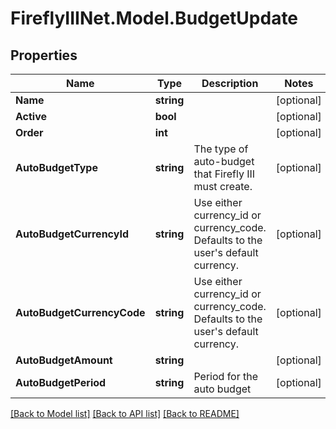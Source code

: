 # FireflyIIINet.Model.BudgetUpdate

## Properties

Name | Type | Description | Notes
------------ | ------------- | ------------- | -------------
**Name** | **string** |  | [optional] 
**Active** | **bool** |  | [optional] 
**Order** | **int** |  | [optional] 
**AutoBudgetType** | **string** | The type of auto-budget that Firefly III must create. | [optional] 
**AutoBudgetCurrencyId** | **string** | Use either currency_id or currency_code. Defaults to the user&#39;s default currency. | [optional] 
**AutoBudgetCurrencyCode** | **string** | Use either currency_id or currency_code. Defaults to the user&#39;s default currency. | [optional] 
**AutoBudgetAmount** | **string** |  | [optional] 
**AutoBudgetPeriod** | **string** | Period for the auto budget | [optional] 

[[Back to Model list]](../README.md#documentation-for-models) [[Back to API list]](../README.md#documentation-for-api-endpoints) [[Back to README]](../README.md)

